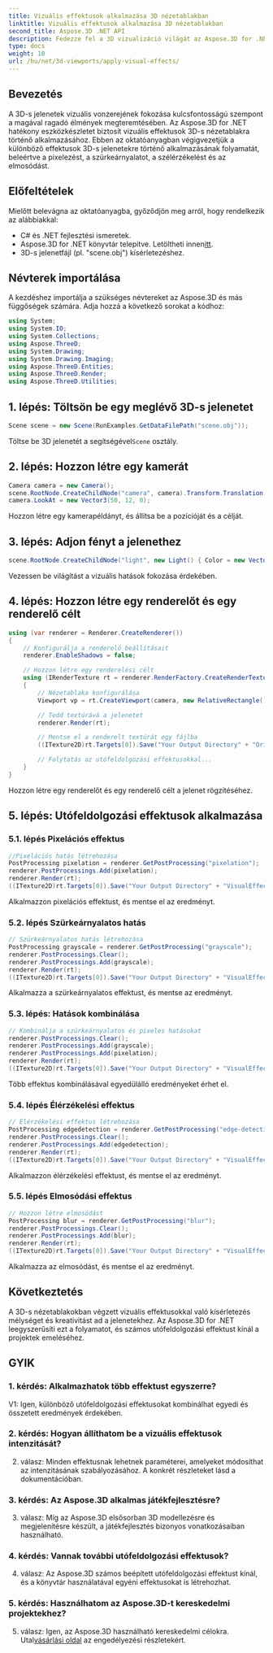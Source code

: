 ```yaml
---
title: Vizuális effektusok alkalmazása 3D nézetablakban
linktitle: Vizuális effektusok alkalmazása 3D nézetablakban
second_title: Aspose.3D .NET API
description: Fedezze fel a 3D vizualizáció világát az Aspose.3D for .NET segítségével. Ismerje meg, hogyan alkalmazhat magával ragadó vizuális effektusokat jeleneteire a lépésről lépésre bemutatott útmutatók segítségével. Emelje fel projektjeit pixelezési, szürkeárnyalatos, élészlelési és elmosódási effektusokkal.
type: docs
weight: 10
url: /hu/net/3d-viewports/apply-visual-effects/
---
```

## Bevezetés

A 3D-s jelenetek vizuális vonzerejének fokozása kulcsfontosságú szempont a magával ragadó élmények megteremtésében. Az Aspose.3D for .NET hatékony eszközkészletet biztosít vizuális effektusok 3D-s nézetablakra történő alkalmazásához. Ebben az oktatóanyagban végigvezetjük a különböző effektusok 3D-s jelenetekre történő alkalmazásának folyamatát, beleértve a pixelezést, a szürkeárnyalatot, a szélérzékelést és az elmosódást.

## Előfeltételek

Mielőtt belevágna az oktatóanyagba, győződjön meg arról, hogy rendelkezik az alábbiakkal:

- C# és .NET fejlesztési ismeretek.
- Aspose.3D for .NET könyvtár telepítve. Letöltheti innen[itt](https://releases.aspose.com/3d/net/).
- 3D-s jelenetfájl (pl. "scene.obj") kísérletezéshez.

## Névterek importálása

A kezdéshez importálja a szükséges névtereket az Aspose.3D és más függőségek számára. Adja hozzá a következő sorokat a kódhoz:

```csharp
using System;
using System.IO;
using System.Collections;
using Aspose.ThreeD;
using System.Drawing;
using System.Drawing.Imaging;
using Aspose.ThreeD.Entities;
using Aspose.ThreeD.Render;
using Aspose.ThreeD.Utilities;
```

## 1. lépés: Töltsön be egy meglévő 3D-s jelenetet

```csharp
Scene scene = new Scene(RunExamples.GetDataFilePath("scene.obj"));
```

 Töltse be 3D jelenetét a segítségével`Scene` osztály.

## 2. lépés: Hozzon létre egy kamerát

```csharp
Camera camera = new Camera();
scene.RootNode.CreateChildNode("camera", camera).Transform.Translation = new Vector3(2, 44, 66);
camera.LookAt = new Vector3(50, 12, 0);
```

Hozzon létre egy kamerapéldányt, és állítsa be a pozícióját és a célját.

## 3. lépés: Adjon fényt a jelenethez

```csharp
scene.RootNode.CreateChildNode("light", new Light() { Color = new Vector3(Color.White), LightType = LightType.Point }).Transform.Translation = new Vector3(26, 57, 43);
```

Vezessen be világítást a vizuális hatások fokozása érdekében.

## 4. lépés: Hozzon létre egy renderelőt és egy renderelő célt

```csharp
using (var renderer = Renderer.CreateRenderer())
{
    // Konfigurálja a renderelő beállításait
    renderer.EnableShadows = false;

    // Hozzon létre egy renderelési célt
    using (IRenderTexture rt = renderer.RenderFactory.CreateRenderTexture(new RenderParameters(), 1, 1024, 1024))
    {
        // Nézetablaka konfigurálása
        Viewport vp = rt.CreateViewport(camera, new RelativeRectangle() { ScaleWidth = 1, ScaleHeight = 1 });

        // Tedd textúrává a jelenetet
        renderer.Render(rt);

        // Mentse el a renderelt textúrát egy fájlba
        ((ITexture2D)rt.Targets[0]).Save("Your Output Directory" + "Original_viewport_out.png", ImageFormat.Png);

        // Folytatás az utófeldolgozási effektusokkal...
    }
}
```

Hozzon létre egy renderelőt és egy renderelő célt a jelenet rögzítéséhez.

## 5. lépés: Utófeldolgozási effektusok alkalmazása

### 5.1. lépés Pixelációs effektus

```csharp
//Pixelációs hatás létrehozása
PostProcessing pixelation = renderer.GetPostProcessing("pixelation");
renderer.PostProcessings.Add(pixelation);
renderer.Render(rt);
((ITexture2D)rt.Targets[0]).Save("Your Output Directory" + "VisualEffect_pixelation_out.png", ImageFormat.Png);
```

Alkalmazzon pixelációs effektust, és mentse el az eredményt.

### 5.2. lépés Szürkeárnyalatos hatás

```csharp
// Szürkeárnyalatos hatás létrehozása
PostProcessing grayscale = renderer.GetPostProcessing("grayscale");
renderer.PostProcessings.Clear();
renderer.PostProcessings.Add(grayscale);
renderer.Render(rt);
((ITexture2D)rt.Targets[0]).Save("Your Output Directory" + "VisualEffect_grayscale_out.png", ImageFormat.Png);
```

Alkalmazza a szürkeárnyalatos effektust, és mentse az eredményt.

### 5.3. lépés: Hatások kombinálása

```csharp
// Kombinálja a szürkeárnyalatos és pixeles hatásokat
renderer.PostProcessings.Clear();
renderer.PostProcessings.Add(grayscale);
renderer.PostProcessings.Add(pixelation);
renderer.Render(rt);
((ITexture2D)rt.Targets[0]).Save("Your Output Directory" + "VisualEffect_grayscale+pixelation_out.png", ImageFormat.Png);
```

Több effektus kombinálásával egyedülálló eredményeket érhet el.

### 5.4. lépés Élérzékelési effektus

```csharp
// Élérzékelési effektus létrehozása
PostProcessing edgedetection = renderer.GetPostProcessing("edge-detection");
renderer.PostProcessings.Clear();
renderer.PostProcessings.Add(edgedetection);
renderer.Render(rt);
((ITexture2D)rt.Targets[0]).Save("Your Output Directory" + "VisualEffect_edgedetection_out.png", ImageFormat.Png);
```

Alkalmazzon élérzékelési effektust, és mentse el az eredményt.

### 5.5. lépés Elmosódási effektus

```csharp
// Hozzon létre elmosódást
PostProcessing blur = renderer.GetPostProcessing("blur");
renderer.PostProcessings.Clear();
renderer.PostProcessings.Add(blur);
renderer.Render(rt);
((ITexture2D)rt.Targets[0]).Save("Your Output Directory" + "VisualEffect_blur_out.png", ImageFormat.Png);
```

Alkalmazza az elmosódást, és mentse el az eredményt.

## Következtetés

A 3D-s nézetablakokban végzett vizuális effektusokkal való kísérletezés mélységet és kreativitást ad a jelenetekhez. Az Aspose.3D for .NET leegyszerűsíti ezt a folyamatot, és számos utófeldolgozási effektust kínál a projektek emeléséhez.

## GYIK

### 1. kérdés: Alkalmazhatok több effektust egyszerre?

V1: Igen, különböző utófeldolgozási effektusokat kombinálhat egyedi és összetett eredmények érdekében.

### 2. kérdés: Hogyan állíthatom be a vizuális effektusok intenzitását?

2. válasz: Minden effektusnak lehetnek paraméterei, amelyeket módosíthat az intenzitásának szabályozásához. A konkrét részleteket lásd a dokumentációban.

### 3. kérdés: Az Aspose.3D alkalmas játékfejlesztésre?

3. válasz: Míg az Aspose.3D elsősorban 3D modellezésre és megjelenítésre készült, a játékfejlesztés bizonyos vonatkozásaiban használható.

### 4. kérdés: Vannak további utófeldolgozási effektusok?

4. válasz: Az Aspose.3D számos beépített utófeldolgozási effektust kínál, és a könyvtár használatával egyéni effektusokat is létrehozhat.

### 5. kérdés: Használhatom az Aspose.3D-t kereskedelmi projektekhez?

 5. válasz: Igen, az Aspose.3D használható kereskedelmi célokra. Utal[vásárlási oldal](https://purchase.aspose.com/buy) az engedélyezési részletekért.